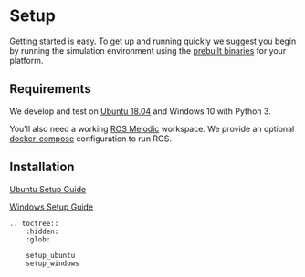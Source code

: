 # Setup

Getting started is easy. To get up and running quickly we suggest you begin by running the simulation environment using the [prebuilt binaries](#prebuilt-binaries) for your platform.

## Requirements

We develop and test on [Ubuntu 18.04](https://releases.ubuntu.com/18.04/) and Windows 10 with Python 3.

You'll also need a working [ROS Melodic](http://wiki.ros.org/melodic) workspace. We provide an optional [docker-compose](https://docs.docker.com/compose/) configuration to run ROS.

## Installation

[Ubuntu Setup Guide](setup_ubuntu)

[Windows Setup Guide](setup_windows)


```eval_rst
.. toctree::
    :hidden:
    :glob:

    setup_ubuntu
    setup_windows
```
